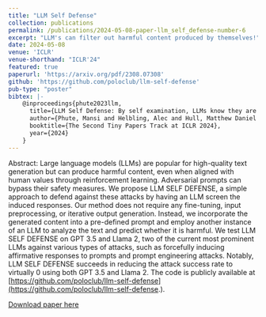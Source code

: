 ```yaml
---
title: "LLM Self Defense"
collection: publications
permalink: /publications/2024-05-08-paper-llm_self_defense-number-6
excerpt: "LLM's can filter out harmful content produced by themselves!"
date: 2024-05-08
venue: 'ICLR'
venue-shorthand: "ICLR'24"
featured: true
paperurl: 'https://arxiv.org/pdf/2308.07308'
github: 'https://github.com/poloclub/llm-self-defense'
pub-type: "poster"
bibtex: |-
    @inproceedings{phute2023llm,
      title={LLM Self Defense: By self examination, LLMs know they are being tricked},
      author={Phute, Mansi and Helbling, Alec and Hull, Matthew Daniel and Peng, ShengYun and Szyller, Sebastian and Cornelius, Cory and Chau, Duen Horng},
      booktitle={The Second Tiny Papers Track at ICLR 2024},
      year={2024}
    }
---
```

Abstract: Large language models (LLMs) are popular for high-quality text generation but can produce harmful content, even when aligned with human values through reinforcement learning. Adversarial prompts can bypass their safety measures. We propose LLM SELF DEFENSE, a simple approach to defend against these attacks by having an LLM screen the induced responses. Our method does not require any fine-tuning, input preprocessing, or iterative output generation. Instead, we incorporate the generated content into a pre-defined prompt and employ another instance of an LLM to analyze the text and predict whether it is harmful. We test LLM SELF DEFENSE on GPT 3.5 and Llama 2, two of the current most prominent LLMs against various types of attacks, such as forcefully inducing affirmative responses to prompts and prompt engineering attacks. Notably, LLM SELF DEFENSE succeeds in reducing the attack success rate to virtually 0 using both GPT 3.5 and Llama 2. The code is publicly available at [https://github.com/poloclub/llm-self-defense](https://github.com/poloclub/llm-self-defense.).

[Download paper here](https://arxiv.org/pdf/2308.07308)